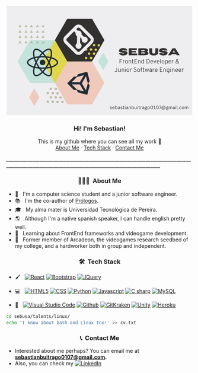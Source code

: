 <!-- Header -->
<br />
<div align="center">
  <a href="https://github.com/Sebusa/">
    <img src="presentation.png" alt="Logo">
  </a>

  <h3 align="center">Hi! I'm Sebastian!</h3>

  <p align="center">
    This is my github where you can see all my work 👀
    <br />
    <a href="#about">About Me</a>
    ·
    <a href="#tech">Tech Stack</a>
    ·
    <a href="#contact">Contact Me</a>
  </p>
</div>
_______________________________________________________________________________________________________________________________________________
<!-- Info -->

<div id="about">
  <h3 align="center"> 👨🏻‍💻 &nbsp;About Me </h3>

  - 🤔 &nbsp; I'm a computer science student and a junior software engineer.
  - 📚 &nbsp; I'm the co-author of [Prólogos](https://prologos.herokuapp.com/).
  - 🎓 &nbsp; My alma mater is Universidad Tecnológica de Pereira.
  - 🌎 &nbsp; Although I'm a native spanish speaker, I can handle english pretty well.
  - 🔬 &nbsp; Learning about FrontEnd frameworks and videogame development.
  - 🚀 &nbsp; Former member of Arcadeon, the videogames research seedbed of my college, and a hardworker both in group and independent.
</div>

<div id="tech">
  <h3 align="center"> 🛠 &nbsp;Tech Stack</h3>

  - 🖌 &nbsp;
    [![React][React.js]][React-url]
    [![Bootstrap][Bootstrap.com]][Bootstrap-url]
    [![JQuery][JQuery.com]][JQuery-url]
    <!-- [![Vue][Vue.js]][Vue-url] -->
    <!-- [![Angular][Angular.io]][Angular-url] -->

  - 💻 &nbsp;
    [![HTML5][HTML5.com]][HTML5-url]
    [![CSS][CSS.com]][CSS-url]
    [![Python][PYTHON]][PYTHON-url]
    [![Javascript][JS]][JS-url]
    [![C sharp][CSHARP]][CSHARP-url]
    [![MySQL][MYSQL]][MYSQL-url]

  - 🔧 &nbsp;
    [![Visual Studio Code][VSCODE]][VSCODE-url]
    [![Github][GITHUB]][GITHUB-url]
    [![GitKraken][KRAKEN]][KRAKEN-url]
    [![Unity][UNITY]][UNITY-url]
    [![Heroku][HEROKU]][HEROKU-url]
    
   ```sh
   cd sebusa/talents/linux/
   echo 'I know about bash and Linux too!' >> cv.txt
   ```
  
<div id="contact">
  <h3 align="center"> 📞 &nbsp;Contact Me</h3>
  
  - Interested about me perhaps? You can email me at **<sebastianbuitrago0107@gmail.com>.**
  - Also, you can check my
    [![LinkedIn][linkedin-shield]][linkedin-url]
</div>

<!-- MARKDOWN LINKS & IMAGES -->
<!-- https://www.markdownguide.org/basic-syntax/#reference-style-links -->
<!-- https://github.com/progfay/shields-with-icon/blob/master/README.md -->
[linkedin-shield]:https://img.shields.io/static/v1?style=for-the-badge&message=LinkedIn&color=0A66C2&logo=LinkedIn&logoColor=FFFFFF&label=
[linkedin-url]: https://www.linkedin.com/in/sebastian-buitrago-sebusa/
[React.js]: https://img.shields.io/badge/React-20232A?style=for-the-badge&logo=react&logoColor=61DAFB
[React-url]: https://reactjs.org/
[Vue.js]: https://img.shields.io/badge/Vue.js-35495E?style=for-the-badge&logo=vuedotjs&logoColor=4FC08D
[Vue-url]: https://vuejs.org/
[Angular.io]: https://img.shields.io/badge/Angular-DD0031?style=for-the-badge&logo=angular&logoColor=white
[Angular-url]: https://angular.io/
[Bootstrap.com]: https://img.shields.io/badge/Bootstrap-563D7C?style=for-the-badge&logo=bootstrap&logoColor=white
[Bootstrap-url]: https://getbootstrap.com
[JQuery.com]: https://img.shields.io/badge/jQuery-0769AD?style=for-the-badge&logo=jquery&logoColor=white
[JQuery-url]: https://jquery.com
[HTML5.com]: https://img.shields.io/static/v1?style=for-the-badge&message=HTML5&color=E34F26&logo=HTML5&logoColor=FFFFFF&label=
[HTML5-url]: https://www.w3schools.com/html/
[CSS.com]: https://img.shields.io/static/v1?style=for-the-badge&message=CSS3&color=1572B6&logo=CSS3&logoColor=FFFFFF&label=
[CSS-url]: https://developer.mozilla.org/es/docs/Web/CSS
[PYTHON]: https://img.shields.io/static/v1?style=for-the-badge&message=Python&color=3776AB&logo=Python&logoColor=FFFFFF&label=
[PYTHON-url]: https://www.python.org/
[JS]: https://img.shields.io/static/v1?style=for-the-badge&message=JavaScript&color=222222&logo=JavaScript&logoColor=F7DF1E&label=
[JS-url]: [https://www.java.com/es/](https://developer.mozilla.org/es/docs/Web/JavaScript)
[CSHARP]: https://img.shields.io/static/v1?style=for-the-badge&message=C+Sharp&color=239120&logo=C+Sharp&logoColor=FFFFFF&label=
[CSHARP-url]: https://unity.com/how-to/learning-c-sharp-unity-beginners#:~:text=The%20language%20that%27s%20used%20in,variables%2C%20functions%2C%20and%20classes.
[MYSQL]: https://img.shields.io/static/v1?style=for-the-badge&message=MySQL&color=4479A1&logo=MySQL&logoColor=FFFFFF&label=
[MYSQL-url]: https://www.mysql.com/
[VSCODE]: https://img.shields.io/static/v1?style=for-the-badge&message=Visual+Studio+Code&color=007ACC&logo=Visual+Studio+Code&logoColor=FFFFFF&label=
[VSCODE-url]: https://code.visualstudio.com/
[GITHUB]: https://img.shields.io/static/v1?style=for-the-badge&message=GitHub&color=181717&logo=GitHub&logoColor=FFFFFF&label=
[GITHUB-url]: https://github.com/
[KRAKEN]: https://img.shields.io/static/v1?style=for-the-badge&message=GitKraken&color=179287&logo=GitKraken&logoColor=FFFFFF&label=
[KRAKEN-url]: https://www.gitkraken.com/
[UNITY]: https://img.shields.io/static/v1?style=for-the-badge&message=Unity&color=222222&logo=Unity&logoColor=FFFFFF&label=
[UNITY-url]: https://unity.com/
[HEROKU]: https://img.shields.io/static/v1?style=for-the-badge&message=Heroku&color=430098&logo=Heroku&logoColor=FFFFFF&label=
[HEROKU-url]: https://www.heroku.com/
